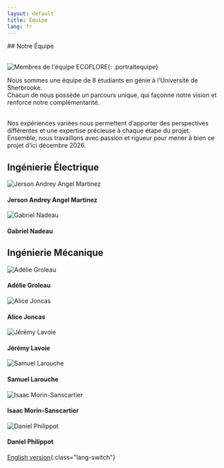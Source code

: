 ```yaml
---
layout: default
title: Équipe
lang: fr
---
```

<div class="texte-centre">
## Notre Équipe <br><br>
</div>

![Membres de l'équipe ECOFLORE](../images/DSC_0097.JPG){: .portraitequipe}

<div class="texte-centre">
Nous sommes une équipe de 8 étudiants en génie à l’Université de Sherbrooke.<br>
Chacun de nous possède un parcours unique, qui façonne notre vision et renforce notre complémentarité.<br><br>

Nos expériences variées nous permettent d’apporter des perspectives différentes et une expertise précieuse à chaque étape du projet.<br>
Ensemble, nous travaillons avec passion et rigueur pour mener à bien ce projet d’ici décembre 2026.<br>
</div>

<div class="team-section">
  <h2>Ingénierie Électrique</h2>
  <div class="team-grid">
    <div class="team-member">
      <img src="../images/membres/jerson.JPG" alt="Jerson Andrey Angel Martinez" class="portrait">
      <h4>Jerson Andrey Angel Martinez</h4>
    </div>
    <div class="team-member">
      <img src="../images/membres/gabriel.JPG" alt="Gabriel Nadeau" class="portrait">
      <h4>Gabriel Nadeau</h4>
    </div>
  </div>
</div>
<div class="team-section">
  <h2>Ingénierie Mécanique</h2>
  <div class="team-grid">
    <div class="team-member">
      <img src="../images/membres/adelie.JPG" alt="Adélie Groleau" class="portrait">
      <h4>Adélie Groleau</h4>
    </div>
    <div class="team-member">
      <img src="../images/membres/alice.JPG" alt="Alice Joncas" class="portrait">
      <h4>Alice Joncas</h4>
    </div>
    <div class="team-member">
      <img src="../images/membres/jeremy.JPG" alt="Jérémy Lavoie" class="portrait">
      <h4>Jérémy Lavoie</h4>
    </div>
    <div class="team-member">
      <img src="../images/membres/samuel.JPG" alt="Samuel Larouche" class="portrait">
      <h4>Samuel Larouche</h4>
    </div>
    <div class="team-member">
      <img src="../images/membres/isaac.JPG" alt="Isaac Morin-Sanscartier" class="portrait">
      <h4>Isaac Morin-Sanscartier</h4>
    </div>
    <div class="team-member">
      <img src="../images/membres/daniel.JPG" alt="Daniel Philippot" class="portrait">
      <h4>Daniel Philippot</h4>
    </div>
  </div>
</div>

[English version](../en/team.html){:class="lang-switch"}

<!--
#### Ingénierie Électrique
![Jerson Andrey Angel Martinez](../images/membres/jerson.JPG){: .portrait}
- Jerson Andrey Angel Martinez
![Gabriel Nadeau](../images/membres/gabriel.JPG){: .portrait}
- Gabriel Nadeau

#### Ingénierie Mécanique
![Adélie Groleau](../images/membres/adelie.JPG){: .portrait}
- Adélie Groleau
- Alice Joncas
- Jérémy Lavoie
- Samuel Larouche
- Isaac Morin-Sanscartier
- Daniel Philippot
-->


